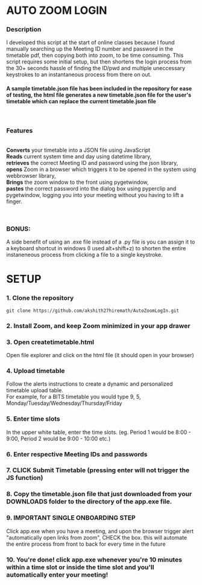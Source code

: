 # AUTO ZOOM LOGIN

### Description 
I developed this script at the start of online classes because I found manually searching up the Meeting ID number and password in the timetable pdf, then copying both into zoom, to be time consuming. This script requires some initial setup, but then shortens the login process from the 30+ seconds hassle of finding the ID/pwd and multiple uneccessary keystrokes to an instantaneous process from there on out.

#### A sample timetable.json file has been included in the repository for ease of testing, the html file generates a new timetable.json file for the user's timetable which can replace the current timetable.json file

<br>

### Features
<br><b>Converts</b> your timetable into a JSON file using JavaScript<br><b>Reads</b> current system time and day using datetime library,<br><b>retrieves</b> the correct Meeting ID and password using the json library, <br><b>opens</b> Zoom in a browser which triggers it to be opened in the system using webbrowser library, <br><b>Brings</b> the zoom window to the front using pygetwindow, <br><b>pastes</b> the correct password into the dialog box using pyperclip and pygetwindow, logging you into your meeting without you having to lift a finger.

<br>

### BONUS: 
A side benefit of using an .exe file instead of a .py file is you can assign it to a keyboard shortcut in windows (I used alt+shift+z) to shorten the entire instaneneous process from clicking a file to a single keystroke.

# SETUP

### 1. Clone the repository

`git clone https://github.com/akshith27hiremath/AutoZoomLogIn.git` <br>

### 2. Install Zoom, and keep Zoom minimized in your app drawer

### 3. Open createtimetable.html

Open file explorer and click on the html file (it should open in your browser) <br>

### 4. Upload timetable

Follow the alerts instructions to create a dynamic and personalized timetable upload table. <br>
For example, for a BITS timetable you would type 9, 5, Monday/Tuesday/Wednesday/Thursday/Friday<br>

### 5. Enter time slots

In the upper white table, enter the time slots. (eg. Period 1 would be 8:00 - 9:00, Period 2 would be 9:00 - 10:00 etc.) <br>

### 6. Enter respective Meeting IDs and passwords

### 7. CLICK Submit Timetable (pressing enter will not trigger the JS function)

### 8. Copy the timetable.json file that just downloaded from your DOWNLOADS folder to the directory of the app.exe file.

### 9. <B> IMPORTANT </B> SINGLE ONBOARDING STEP

Click app.exe when you have a meeting, and upon the browser trigger alert "automatically open links from zoom", CHECK the box. this will automate the entire process from front to back for every time in the future <br>

### 10. You're done! click app.exe whenever you're 10 minutes within a time slot or inside the time slot and you'll automatically enter your meeting!